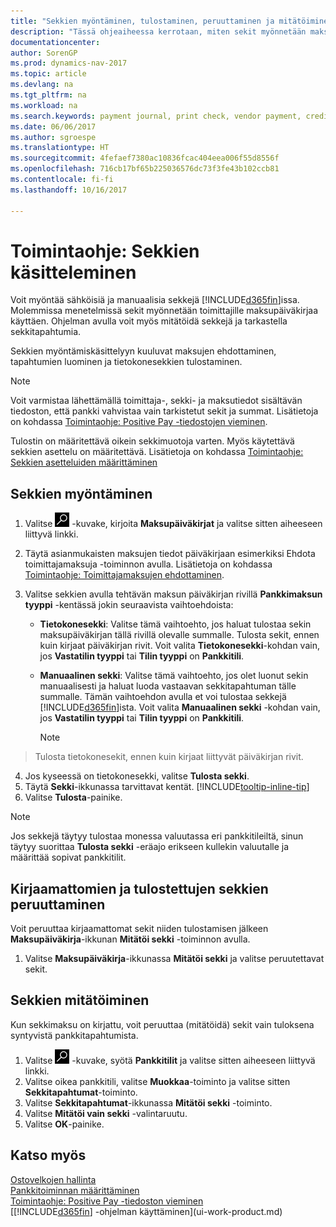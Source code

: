 ```yaml
---
title: "Sekkien myöntäminen, tulostaminen, peruuttaminen ja mitätöiminen"
description: "Tässä ohjeaiheessa kerrotaan, miten sekit myönnetään maksupäiväkirjan avulla, tulostetaan ja mitätöidään tai miten sekkitapahtumia tarkastellaan Dynamics NAV -ohjelmassa."
documentationcenter: 
author: SorenGP
ms.prod: dynamics-nav-2017
ms.topic: article
ms.devlang: na
ms.tgt_pltfrm: na
ms.workload: na
ms.search.keywords: payment journal, print check, vendor payment, creditor, debt, balance due, AP
ms.date: 06/06/2017
ms.author: sgroespe
ms.translationtype: HT
ms.sourcegitcommit: 4fefaef7380ac10836fcac404eea006f55d8556f
ms.openlocfilehash: 716cb17bf65b225036576dc73f3fe43b102ccb81
ms.contentlocale: fi-fi
ms.lasthandoff: 10/16/2017

---
```

# <a name="how-to-work-with-checks"></a>Toimintaohje: Sekkien käsitteleminen
Voit myöntää sähköisiä ja manuaalisia sekkejä [!INCLUDE[d365fin](includes/d365fin_md.md)]issa. Molemmissa menetelmissä sekit myönnetään toimittajille maksupäiväkirjaa käyttäen. Ohjelman avulla voit myös mitätöidä sekkejä ja tarkastella sekkitapahtumia.

Sekkien myöntämiskäsittelyyn kuuluvat maksujen ehdottaminen, tapahtumien luominen ja tietokonesekkien tulostaminen.

> [!NOTE]  
>   Voit varmistaa lähettämällä toimittaja-, sekki- ja maksutiedot sisältävän tiedoston, että pankki vahvistaa vain tarkistetut sekit ja summat. Lisätietoja on kohdassa [Toimintaohje: Positive Pay -tiedostojen vieminen](finance-how-positive-pay.md).

Tulostin on määritettävä oikein sekkimuotoja varten. Myös käytettävä sekkien asettelu on määritettävä. Lisätietoja on kohdassa [Toimintaohje: Sekkien asetteluiden määrittäminen](finance-how-define-check-layouts.md)

## <a name="to-issue-checks"></a>Sekkien myöntäminen
1. Valitse ![Etsi sivu tai raportti](media/ui-search/search_small.png "Etsi sivu tai raportti -kuvake") -kuvake, kirjoita **Maksupäiväkirjat** ja valitse sitten aiheeseen liittyvä linkki.
2. Täytä asianmukaisten maksujen tiedot päiväkirjaan esimerkiksi Ehdota toimittajamaksuja -toiminnon avulla. Lisätietoja on kohdassa [Toimintaohje: Toimittajamaksujen ehdottaminen](payables-how-suggest-vendor-payments.md).
3. Valitse sekkien avulla tehtävän maksun päiväkirjan rivillä **Pankkimaksun tyyppi** -kentässä jokin seuraavista vaihtoehdoista:

   * **Tietokonesekki**: Valitse tämä vaihtoehto, jos haluat tulostaa sekin maksupäiväkirjan tällä rivillä olevalle summalle. Tulosta sekit, ennen kuin kirjaat päiväkirjan rivit. Voit valita **Tietokonesekki**-kohdan vain, jos **Vastatilin tyyppi** tai **Tilin tyyppi** on **Pankkitili**.
   * **Manuaalinen sekki**: Valitse tämä vaihtoehto, jos olet luonut sekin manuaalisesti ja haluat luoda vastaavan sekkitapahtuman tälle summalle. Tämän vaihtoehdon avulla et voi tulostaa sekkejä [!INCLUDE[d365fin](includes/d365fin_md.md)]ista. Voit valita **Manuaalinen sekki** -kohdan vain, jos **Vastatilin tyyppi** tai **Tilin tyyppi** on **Pankkitili**.

     > [!NOTE]  
>   Tulosta tietokonesekit, ennen kuin kirjaat liittyvät päiväkirjan rivit.
4. Jos kyseessä on tietokonesekki, valitse **Tulosta sekki**.
5. Täytä **Sekki**-ikkunassa tarvittavat kentät. [!INCLUDE[tooltip-inline-tip](includes/tooltip-inline-tip_md.md)]
6. Valitse **Tulosta**-painike.

> [!NOTE]  
>   Jos sekkejä täytyy tulostaa monessa valuutassa eri pankkitileiltä, sinun täytyy suorittaa **Tulosta sekki** -eräajo erikseen kullekin valuutalle ja määrittää sopivat pankkitilit.

## <a name="to-cancel-printed-checks-that-are-not-posted"></a>Kirjaamattomien ja tulostettujen sekkien peruuttaminen
Voit peruuttaa kirjaamattomat sekit niiden tulostamisen jälkeen **Maksupäiväkirja**-ikkunan **Mitätöi sekki** -toiminnon avulla.

1. Valitse **Maksupäiväkirja**-ikkunassa **Mitätöi sekki** ja valitse peruutettavat sekit.

## <a name="to-void-checks"></a>Sekkien mitätöiminen
Kun sekkimaksu on kirjattu, voit peruuttaa (mitätöidä) sekit vain tuloksena syntyvistä pankkitapahtumista.

1. Valitse ![Etsi sivu tai raportti](media/ui-search/search_small.png "Etsi sivu tai raportti -kuvake") -kuvake, syötä **Pankkitilit** ja valitse sitten aiheeseen liittyvä linkki.
2. Valitse oikea pankkitili, valitse **Muokkaa**-toiminto ja valitse sitten **Sekkitapahtumat**-toiminto.
3. Valitse **Sekkitapahtumat**-ikkunassa **Mitätöi sekki** -toiminto.
4. Valitse **Mitätöi vain sekki** -valintaruutu.
5. Valitse **OK**-painike.

## <a name="see-also"></a>Katso myös
[Ostovelkojen hallinta](payables-manage-payables.md)  
[Pankkitoiminnan määrittäminen](bank-setup-banking.md)  
[Toimintaohje: Positive Pay -tiedoston vieminen](finance-how-positive-pay.md)  
[[!INCLUDE[d365fin](includes/d365fin_md.md)] -ohjelman käyttäminen](ui-work-product.md)  

